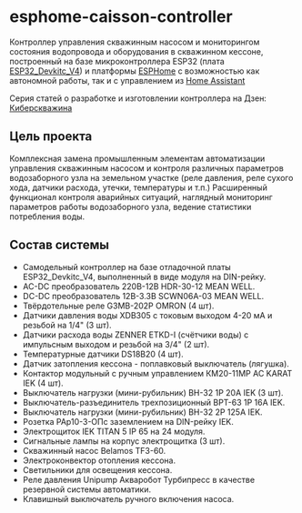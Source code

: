 # esphome-caisson-controller
Контроллер управления скважинным насосом и мониторингом состояния водопровода и оборудования в скважинном кессоне, построенный на базе микроконтроллера ESP32 (плата [ESP32_Devkitc_V4](https://docs.espressif.com/projects/esp-idf/en/stable/esp32/hw-reference/esp32/get-started-devkitc.html)) и платформы [ESPHome](https://esphome.io/) с возможностью как автономной работы, так и с управлением из [Home Assistant](https://www.home-assistant.io/)

Серия статей о разработке и изготовлении контроллера на Дзен: [Киберскважина](https://dzen.ru/suite/b5294941-1b9c-4668-a064-b185df35a200)

## Цель проекта
Комплексная замена промышленным элементам автоматизации управления скважинным насосом и контроля различных параметров водозаборного узла на земельном участке (реле давления, реле сухого хода, датчики расхода, утечки, температуры и т.п.) Расширенный функционал контроля аварийных ситуаций, наглядный мониторинг параметров работы водозаборного узла, ведение статистики потребления воды.

## Состав системы
- Самодельный контроллер на базе отладочной платы ESP32_Devkitc_V4, выполненный в виде модуля на DIN-рейку.
- AC-DC преобразователь 220В-12В HDR-30-12 MEAN WELL.
- DC-DC преобразователь 12В-3.3В SCWN06A-03 MEAN WELL.
- Твёрдотельные реле G3MB-202P OMRON (4 шт).
- Датчики давления воды XDB305 с токовым выходом 4-20 мА и резьбой на 1/4" (3 шт).
- Датчики расхода воды ZENNER ETKD-I (счётчики воды) с импульсным выходом и резьбой на 3/4" (2 шт).
- Температурные датчики DS18B20 (4 шт).
- Датчик затопления кессона - поплавковый выключатель (лягушка).
- Контактор модульный с ручным управлением КМ20-11МР AC KARAT IEK (4 шт).
- Выключатель нагрузки (мини-рубильник) ВН-32 1Р 20А IEK (3 шт).
- Выключатель-разъединитель трехпозиционный ВРТ-63 1P 16А IEK.
- Выключатель нагрузки (мини-рубильник) ВН-32 2Р 125А IEK.
- Розетка РАр10-3-ОПс заземлением на DIN-рейку IEK.
- Электрощиток IEK TITAN 5 IP 65 на 24 модуля.
- Сигнальные лампы на корпус электрощитка (3 шт).
- Скважинный насос Belamos TF3-60.
- Электроконвектор отопления кессона.
- Светильники для освещения кессона.
- Реле давления Unipump Акваробот Турбипресс в качестве резервной системы автоматики.
- Клавишный выключатель ручного включения насоса.
